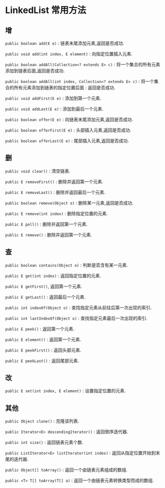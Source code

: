 # LinkedList 常用方法

## 增

`public boolean add(E e)` : 链表末尾添加元素,返回是否成功.

`public void add(int index, E element)` : 向指定位置插入元素.

`public boolean addAll(Collection<? extends E> c)` : 将一个集合的所有元素添加到链表后面,返回是否成功.

`public boolean addAll(int index, Collection<? extends E> c)` : 将一个集合的所有元素添加到链表的指定位置后面 : 返回是否成功.

`public void addFirst(E e)` : 添加到第一个元素.

`public void addLast(E e)` : 添加到最后一个元素.

`public boolean offer(E e)` : 向链表末尾添加元素,返回是否成功.

`public boolean offerFirst(E e)` : 头部插入元素,返回是否成功.

`public boolean offerLast(E e)` : 尾部插入元素,返回是否成功.

## 删

`public void clear()` : 清空链表.

`public E removeFirst()` : 删除并返回第一个元素.

`public E removeLast()` : 删除并返回最后一个元素.

`public boolean remove(Object o)` : 删除某一元素,返回是否成功.

`public E remove(int index)` : 删除指定位置的元素.

`public E poll()` : 删除并返回第一个元素.

`public E remove()` : 删除并返回第一个元素.

## 查

`public boolean contains(Object o)` : 判断是否含有某一元素.

`public E get(int index)` : 返回指定位置的元素.

`public E getFirst()`, 返回第一个元素.

`public E getLast()` : 返回最后一个元素.

`public int indexOf(Object o)` : 查找指定元素从前往后第一次出现的索引.

`public int lastIndexOf(Object o)` : 查找指定元素最后一次出现的索引.

`public E peek()` : 返回第一个元素.

`public E element()` : 返回第一个元素.

`public E peekFirst()` : 返回头部元素.

`public E peekLast()` : 返回尾部元素.

## 改

`public E set(int index, E element)` : 设置指定位置的元素.

## 其他

`public Object clone()` : 克隆该列表.

`public Iterator<E> descendingIterator()` : 返回倒序迭代器.

`public int size()` : 返回链表元素个数.

`public ListIterator<E> listIterator(int index)` : 返回从指定位置开始到末尾的迭代器.

`public Object[] toArray()` : 返回一个由链表元素组成的数组.

`public <T> T[] toArray(T[] a)` : 返回一个由链表元素转换类型而成的数组.
